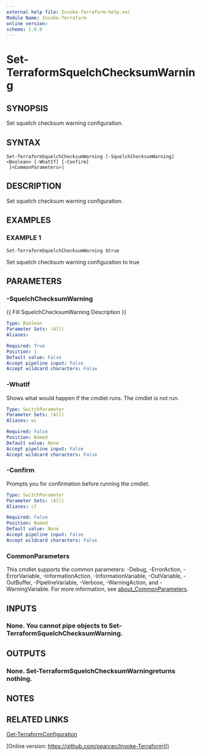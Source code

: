 ```yaml
---
external help file: Invoke-Terraform-help.xml
Module Name: Invoke-Terraform
online version:
schema: 2.0.0
---
```


# Set-TerraformSquelchChecksumWarning

## SYNOPSIS
Set squelch checksum warning configuration.

## SYNTAX

```
Set-TerraformSquelchChecksumWarning [-SquelchChecksumWarning] <Boolean> [-WhatIf] [-Confirm]
 [<CommonParameters>]
```

## DESCRIPTION
Set squelch checksum warning configuration.

## EXAMPLES

### EXAMPLE 1
```
Set-TerraformSquelchChecksumWarning $true
```

Set squelch checksum warning configuration to true

## PARAMETERS

### -SquelchChecksumWarning
{{ Fill SquelchChecksumWarning Description }}

```yaml
Type: Boolean
Parameter Sets: (All)
Aliases:

Required: True
Position: 1
Default value: False
Accept pipeline input: False
Accept wildcard characters: False
```

### -WhatIf
Shows what would happen if the cmdlet runs.
The cmdlet is not run.

```yaml
Type: SwitchParameter
Parameter Sets: (All)
Aliases: wi

Required: False
Position: Named
Default value: None
Accept pipeline input: False
Accept wildcard characters: False
```

### -Confirm
Prompts you for confirmation before running the cmdlet.

```yaml
Type: SwitchParameter
Parameter Sets: (All)
Aliases: cf

Required: False
Position: Named
Default value: None
Accept pipeline input: False
Accept wildcard characters: False
```

### CommonParameters
This cmdlet supports the common parameters: -Debug, -ErrorAction, -ErrorVariable, -InformationAction, -InformationVariable, -OutVariable, -OutBuffer, -PipelineVariable, -Verbose, -WarningAction, and -WarningVariable. For more information, see [about_CommonParameters](http://go.microsoft.com/fwlink/?LinkID=113216).

## INPUTS

### None. You cannot pipe objects to Set-TerraformSquelchChecksumWarning.
## OUTPUTS

### None. Set-TerraformSquelchChecksumWarningreturns nothing.
## NOTES

## RELATED LINKS

[Get-TerraformConfiguration]()

[Online version: https://github.com/pearcec/Invoke-Terraform]()

